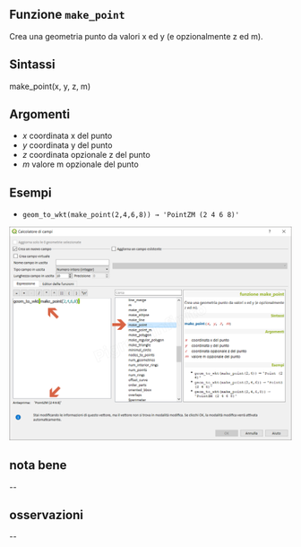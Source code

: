 ## Funzione `make_point`

Crea una geometria punto da valori x ed y (e opzionalmente z ed m).

## Sintassi

make_point(x, y, z, m)

## Argomenti

* _x_ coordinata x del punto
* _y_ coordinata y del punto
* _z_ coordinata opzionale z del punto
* _m_ valore m opzionale del punto

## Esempi

* `geom_to_wkt(make_point(2,4,6,8)) → 'PointZM (2 4 6 8)'`

![](/img/geometria/make_point/make_point1.png)

## nota bene

--

## osservazioni

--